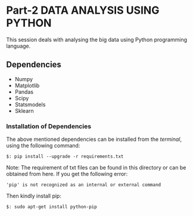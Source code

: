 # Part-2 DATA ANALYSIS USING PYTHON
This session deals with analysing the big data using Python programming language.

## Dependencies
* Numpy
* Matplotlib
* Pandas
* Scipy
* Statsmodels
* Sklearn

### Installation of Dependencies
The above mentioned dependencies can be installed from the *terminal*, using the following command:
```
$: pip install --upgrade -r requirements.txt
```
Note: The requirement of txt files can be found in this directory or can be obtained from here.
If you get the following error:
```
'pip' is not recognized as an internal or external command
```
Then kindly install pip:
```
$: sudo apt-get install python-pip
```
